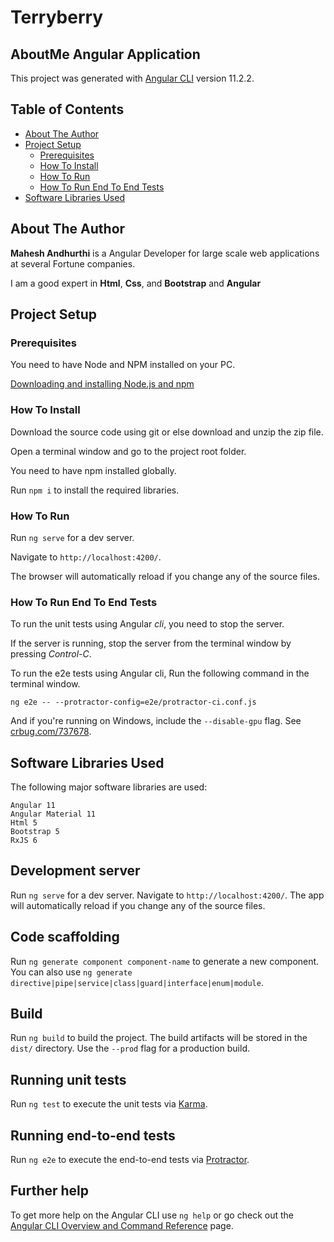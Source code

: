



# Terryberry

## AboutMe Angular Application

This project was generated with [Angular CLI](https://github.com/angular/angular-cli) version 11.2.2.

## Table of Contents
- [About The Author](#about-the-author)
- [Project Setup](#project-setup)
  * [Prerequisites](#prerequisites)
  * [How To Install](#how-to-install)
  * [How To Run](#how-to-run)
  * [How To Run End To End Tests](#how-to-run-end-to-end-tests)
- [Software Libraries Used](#software-libraries-used)
## About The Author

**Mahesh Andhurthi** is a Angular Developer for large scale web applications at several Fortune companies.

I am a good expert in **Html**, **Css**, and **Bootstrap** and **Angular** 


## Project Setup

### Prerequisites

You need to have Node and NPM installed on your PC.

[Downloading and installing Node.js and npm](https://docs.npmjs.com/downloading-and-installing-node-js-and-npm)

### How To Install

Download the source code using git or else download and unzip the zip file.

Open a terminal window and go to the project root folder.

You need to have npm installed globally.

Run `npm i` to install the required libraries.

### How To Run

Run `ng serve` for a dev server.

Navigate to `http://localhost:4200/`.

The browser will automatically reload if you change any of the source files.

### How To Run End To End Tests

To run the unit tests using Angular *cli*, you need to stop the server.
 
If the server is running, stop the server from the terminal window by pressing *Control-C*.

To run the e2e tests using Angular cli, Run the following command in the terminal window.

`ng e2e -- --protractor-config=e2e/protractor-ci.conf.js`

And if you're running on Windows,
include the `--disable-gpu` flag. See [crbug.com/737678](https://bugs.chromium.org/p/chromium/issues/detail?id=737678).

## Software Libraries Used

The following major software libraries are used:
```text
Angular 11
Angular Material 11
Html 5
Bootstrap 5
RxJS 6
```
















## Development server

Run `ng serve` for a dev server. Navigate to `http://localhost:4200/`. The app will automatically reload if you change any of the source files.

## Code scaffolding

Run `ng generate component component-name` to generate a new component. You can also use `ng generate directive|pipe|service|class|guard|interface|enum|module`.

## Build

Run `ng build` to build the project. The build artifacts will be stored in the `dist/` directory. Use the `--prod` flag for a production build.

## Running unit tests

Run `ng test` to execute the unit tests via [Karma](https://karma-runner.github.io).

## Running end-to-end tests

Run `ng e2e` to execute the end-to-end tests via [Protractor](http://www.protractortest.org/).

## Further help

To get more help on the Angular CLI use `ng help` or go check out the [Angular CLI Overview and Command Reference](https://angular.io/cli) page.
